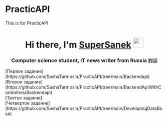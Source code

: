 # PracticAPI
This is for PracticAPI
<h1 align="center">Hi there, I'm <a href="https://daniilshat.ru/" target="_blank">SuperSanek</a> 
<img src="https://github.com/blackcater/blackcater/raw/main/images/Hi.gif" height="32"/></h1>
<h3 align="center">Computer science student, IT news writer from Russia 🇷🇺</h3>
[Первое задание](https://github.com/SashaTarmosin/PracticAPI/tree/main/Backendapi)<br>
[Второе задание](https://github.com/SashaTarmosin/PracticAPI/tree/main/BackendApiWithControllers/Backendapi)<br>
[Третье задание]<br>
[Четвертое задание](https://github.com/SashaTarmosin/PracticAPI/tree/main/DevelopingDataBase)

